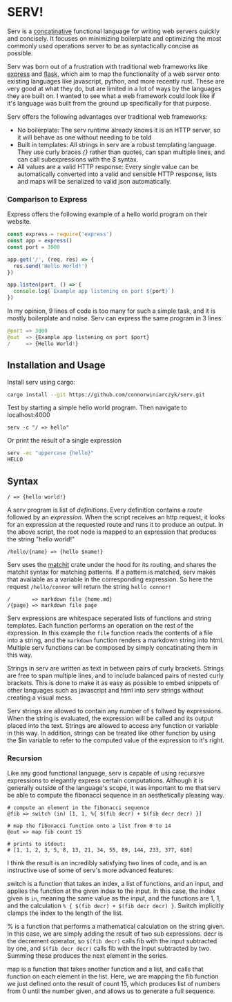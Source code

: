 # SERV!

Serv is a
[concatinative](https://en.wikipedia.org/wiki/Concatenative_programming_language)
functional language for writing web servers quickly and concisely.  It focuses
on minimizing boilerplate and optimizing the most commonly used operations
server to be as syntactically concise as possible.

Serv was born out of a frustration with traditional web frameworks like
[express]() and [flask](), which aim to map the functionality of a web
server onto existing languages like javascript, python, and more recently
rust. These are very good at what they do, but are limited in a lot of ways
by the languages they are built on. I wanted to see what a web framework
could look like if it's language was built from the ground up specifically
for that purpose.

Serv offers the following advantages over traditional web frameworks:

- No boilerplate: The serv runtime already knows it is an HTTP server, so it will behave as one without needing to be told
- Built in templates: All strings in serv are a robust templating language. They use curly braces *{}* rather than quotes,
  can span multiple lines, and can call subexpressions with the *$* syntax.
- All values are a valid HTTP response: Every single value can be automatically converted into a valid and sensible HTTP response,
  lists and maps will be serialized to valid json automatically.

### Comparison to Express

Express offers the following example of a hello world program
on their website.

```javascript
const express = require('express')
const app = express()
const port = 3000

app.get('/', (req, res) => {
  res.send('Hello World!')
})

app.listen(port, () => {
  console.log(`Example app listening on port ${port}`)
})
```

In my opinion, 9 lines of code is too many for such a simple
task, and it is mostly boilerplate and noise. Serv can express
the same program in 3 lines:

```python
@port => 3000
@out  => {Example app listening on port $port}
/     => {Hello World!}
```

## Installation and Usage

Install serv using cargo:

```bash
cargo install --git https://github.com/connorwiniarczyk/serv.git
```

Test by starting a simple hello world program. Then
navigate to localhost:4000

```
serv -c "/ => hello"
```

Or print the result of a single expression

```bash
serv -ec "uppercase {hello}"
HELLO
```

## Syntax

```
/ => {hello world!}
```

A serv program is list of *definitions*. Every definition contains a *route*
followed by an *expression*. When the script receives
an http request, it looks for an expression at the requested route and runs
it to produce an output. In the above script, the root node is mapped to an
expression that produces the string "hello world!"

```
/hello/{name} => {hello $name!}
```

Serv uses the [matchit](https://github.com/ibraheemdev/matchit) crate
under the hood for its routing, and shares the matchit syntax for matching
patterns. If a pattern is matched, serv makes that available as a variable
in the corresponding expression. So here the request `/hello/connor` will
return the string `hello connor!`

```
/       => markdown file {home.md}
/{page} => markdown file page
```

Serv expressions are whitespace seperated lists of functions and
string templates.  Each function performs an operation on the rest of the
expression. In this example the `file` function reads the contents of a file
into a string, and the `markdown` function renders a markdown string into
html. Multiple serv functions can be composed by simply concatinating them
in this way.

Strings in serv are written as text in between pairs of curly brackets. Strings
are free to span multiple lines, and to include balanced pairs of nested
curly brackets.  This is done to make it as easy as possible to embed
snippets of other languages such as javascript and html into serv strings
without creating a visual mess.

Serv strings are allowed to contain any number of `$` follwed by
expressions. When the string is evaluated, the expression will be called and
its output placed into the text. Strings are allowed to access any function
or variable in this way.  In addition, strings can be treated like other
function by using the $in variable to refer to the computed value of the
expression to it's right.


### Recursion

Like any good functional language, serv is capable of using recursive
expressions to elegantly express certain computations. Although it is
generally outside of the language's scope, it was important to me that serv
be able to compute the fibonacci sequence in an aesthetically pleasing way.

```
# compute an element in the fibonacci sequence
@fib => switch (in) [1, 1, %{ $(fib decr) + $(fib decr decr) }]

# map the fibonacci function onto a list from 0 to 14
@out => map fib count 15

# prints to stdout:
# [1, 1, 2, 3, 5, 8, 13, 21, 34, 55, 89, 144, 233, 377, 610]
```

I think the result is an incredibly satisfying two lines of code, and is
an instructive use of some of serv's more advanced features:

switch is a function that takes an index, a list of functions, and an input,
and applies the function at the given index to the input.  In this case, the
index given is `in`, meaning the same value as the input, and the functions
are 1, 1, and the calculation `% { $(fib decr) + $(fib decr decr) }`. Switch
implicitly clamps the index to the length of the list.

% is a function that performs a mathematical calculation on the
string given. In this case, we are simply adding the result of two sub
expressions. decr is the decrement operator, so `$(fib decr)` calls fib with
the input subtracted by one, and `$(fib decr decr)` calls fib with the input
subtracted by two. Summing these produces the next element in the series.

map is a function that takes another function and a list, and calls that
function on each element in the list. Here, we are mapping the fib function
we just defined onto the result of count 15, which produces list of numbers
from 0 until the number given, and allows us to generate a full sequence.
